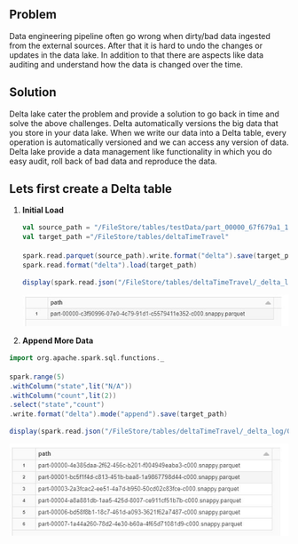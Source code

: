 ## Problem
Data engineering pipeline often go wrong when dirty/bad data ingested from the external sources. After that it is hard to undo the changes or updates in the data lake. In addition to that there are aspects like data auditing and understand how the data is changed over the time.

## Solution

Delta lake cater the problem and provide a solution to go back in time and solve the above challenges. Delta automatically versions the big data that you store in your data lake. When we write our data into a Delta table, every operation is automatically versioned and we can access any version of data. Delta lake provide a data management like functionality in which you do easy audit, roll back of bad data and reproduce the data.

## Lets first create a Delta table

 1. **Initial Load** 

	```scala
	val source_path = "/FileStore/tables/testData/part_00000_67f679a1_1d91_4571_9d54_54ab84497267_c000_snappy.parquet"
	val target_path ="/FileStore/tables/deltaTimeTravel"

	spark.read.parquet(source_path).write.format("delta").save(target_path)
	spark.read.format("delta").load(target_path)
	```
	```scala
	display(spark.read.json("/FileStore/tables/deltaTimeTravel/_delta_log/00000000000000000000.json").select("add.path").where("add is not null"))
	```

	![Delta lake](https://github.com/gurditsingh/blog/blob/gh-pages/_screenshots/dl_ep5_tt3.JPG?raw=true)

 2. **Append More Data**
```scala
import org.apache.spark.sql.functions._

spark.range(5)
.withColumn("state",lit("N/A"))
.withColumn("count",lit(2))
.select("state","count")
.write.format("delta").mode("append").save(target_path)
```
```scala
display(spark.read.json("/FileStore/tables/deltaTimeTravel/_delta_log/00000000000000000001.json").select("add.path").where("add is not null"))
```
![Delta lake](https://github.com/gurditsingh/blog/blob/gh-pages/_screenshots/dl_ep5_tt4.JPG?raw=true)
<!--stackedit_data:
eyJoaXN0b3J5IjpbLTE3MzUyNzI3MjMsLTE0MTIyMTYxMCwxMT
E4NzM0OTEsMTk2NjUxNjc2OSw4NTEzNTcxMDIsLTE1NTc4MzE2
NjksLTEyMTU2OTQyMTMsLTE0MzExMDMyODIsLTE3MjA0MzAzOT
IsLTIwODg3NDY2MTIsLTE1NzQ2Mjg2MjEsLTc2NjQ1MDE2NCw4
NjU1Njc2NjIsNTIzMjEyNzQ3LC0xODAwNTI3MjkyLC0xMjkwND
IwOTc2LC0xODgxMzU4MDM3LDg1NzA5OTIyMCwtMTg0MDkxMjY1
OCwxMzkwMjczNDA3XX0=
-->